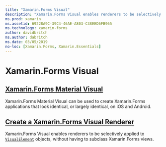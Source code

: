 ```yaml
---
title: "Xamarin.Forms Visual"
description: "Xamarin.Forms Visual enables renderers to be selectively applied to VisualElement objects, without having to subclass Xamarin.Forms views."
ms.prod: xamarin
ms.assetid: 69228A9C-39C4-46AE-A803-C38EED6FB965
ms.technology: xamarin-forms
author: davidbritch
ms.author: dabritch
ms.date: 03/05/2019
no-loc: [Xamarin.Forms, Xamarin.Essentials]
---
```


# Xamarin.Forms Visual

## [Xamarin.Forms Material Visual](material-visual.md)

Xamarin.Forms Material Visual can be used to create Xamarin.Forms applications that look identical, or largely identical, on iOS and Android.

## [Create a Xamarin.Forms Visual Renderer](create.md)

Xamarin.Forms Visual enables renderers to be selectively applied to [`VisualElement`](xref:Xamarin.Forms.VisualElement) objects, without having to subclass Xamarin.Forms views.
